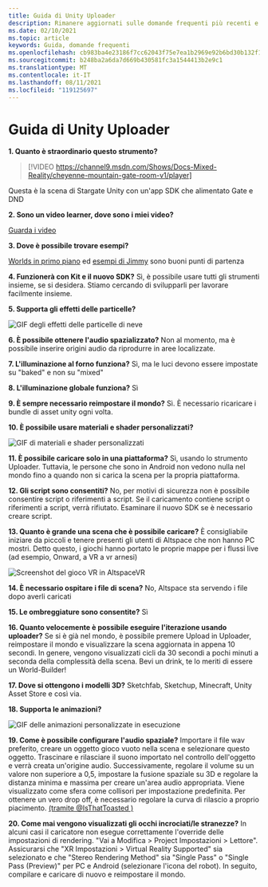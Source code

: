 ```yaml
---
title: Guida di Unity Uploader
description: Rimanere aggiornati sulle domande frequenti più recenti e sulle soluzioni per AltspaceVR Unity Uploader.
ms.date: 02/10/2021
ms.topic: article
keywords: Guida, domande frequenti
ms.openlocfilehash: cb983ba4e23186f7cc62043f75e7ea1b2969e92b6bd30b132f1733b5e25e92dd
ms.sourcegitcommit: b248ba2a6da7d669b430581fc3a1544413b2e9c1
ms.translationtype: MT
ms.contentlocale: it-IT
ms.lasthandoff: 08/11/2021
ms.locfileid: "119125697"
---
```

# <a name="unity-uploader-help"></a>Guida di Unity Uploader

**1. Quanto è straordinario questo strumento?**

> [!VIDEO https://channel9.msdn.com/Shows/Docs-Mixed-Reality/cheyenne-mountain-gate-room-v1/player]

Questa è la scena di Stargate Unity con un'app SDK che alimentato Gate e DND

**2. Sono un video learner, dove sono i miei video?**

[Guarda i video](https://youtu.be/km9CnVYPzoM)

**3. Dove è possibile trovare esempi?**

[Worlds in primo piano](https://account.altvr.com/worlds/featured) ed [esempi di Jimmy](https://account.altvr.com/worlds/1046572460192825569) sono buoni punti di partenza

**4. Funzionerà con Kit e il nuovo SDK?**
Sì, è possibile usare tutti gli strumenti insieme, se si desidera. Stiamo cercando di svilupparli per lavorare facilmente insieme.

**5. Supporta gli effetti delle particelle?**

![GIF degli effetti delle particelle di neve](images/uploader-faq-img-01.gif)

**6. È possibile ottenere l'audio spazializzato?**
Non al momento, ma è possibile inserire origini audio da riprodurre in aree localizzate. 

**7. L'illuminazione al forno funziona?**
Sì, ma le luci devono essere impostate su "baked" e non su "mixed"

**8. L'illuminazione globale funziona?**
Sì

**9. È sempre necessario reimpostare il mondo?**
Sì. È necessario ricaricare i bundle di asset unity ogni volta. 

**10. È possibile usare materiali e shader personalizzati?**

![GIF di materiali e shader personalizzati](images/uploader-faq-img-02.gif)

**11. È possibile caricare solo in una piattaforma?**
Sì, usando lo strumento Uploader. Tuttavia, le persone che sono in Android non vedono nulla nel mondo fino a quando non si carica la scena per la propria piattaforma. 

**12. Gli script sono consentiti?**
No, per motivi di sicurezza non è possibile consentire script o riferimenti a script. Se il caricamento contiene script o riferimenti a script, verrà rifiutato. Esaminare il nuovo SDK se è necessario creare script. 

**13. Quanto è grande una scena che è possibile caricare?**
È consigliabile iniziare da piccoli e tenere presenti gli utenti di Altspace che non hanno PC mostri. Detto questo, i giochi hanno portato le proprie mappe per i flussi live (ad esempio, Onward, a VR a vr arnesi)

![Screenshot del gioco VR in AltspaceVR](images/uploader-faq-img-03.png)

**14. È necessario ospitare i file di scena?**
No, Altspace sta servendo i file dopo averli caricati

**15. Le ombreggiature sono consentite?**
Sì

**16. Quanto velocemente è possibile eseguire l'iterazione usando uploader?**
Se si è già nel mondo, è possibile premere Upload in Uploader, reimpostare il mondo e visualizzare la scena aggiornata in appena 10 secondi. In genere, vengono visualizzati cicli da 30 secondi a pochi minuti a seconda della complessità della scena. Bevi un drink, te lo meriti di essere un World-Builder!

**17. Dove si ottengono i modelli 3D?**
Sketchfab, Sketchup, Minecraft, Unity Asset Store e così via.

**18. Supporta le animazioni?**

![GIF delle animazioni personalizzate in esecuzione](images/uploader-faq-img-04.gif)

**19. Come è possibile configurare l'audio spaziale?** Importare il file wav preferito, creare un oggetto gioco vuoto nella scena e selezionare questo oggetto. Trascinare e rilasciare il suono importato nel controllo dell'oggetto e verrà creata un'origine audio. Successivamente, regolare il volume su un valore non superiore a 0,5, impostare la fusione spaziale su 3D e regolare la distanza minima e massima per creare un'area audio appropriata. Viene visualizzato come sfera come collisori per impostazione predefinita. Per ottenere un vero drop off, è necessario regolare la curva di rilascio a proprio piacimento. [(tramite @IsThatToasted )](https://www.youtube.com/watch?v=ktb2vAAwknw&list=PLGmYIROty-5bpzKQNK3mRMi4pmh_LinV4&t=642s&index=29)

**20. Come mai vengono visualizzati gli occhi incrociati/le stranezze?**
In alcuni casi il caricatore non esegue correttamente l'override delle impostazioni di rendering. "Vai a Modifica > Project Impostazioni > Lettore". Assicurarsi che "XR Impostazioni > Virtual Reality Supported" sia selezionato e che "Stereo Rendering Method" sia "Single Pass" o "Single Pass (Preview)" per PC e Android (selezionare l'icona del robot). In seguito, compilare e caricare di nuovo e reimpostare il mondo. 